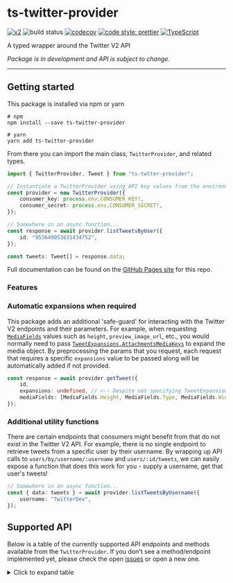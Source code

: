 # ts-twitter-provider

[![v2](https://img.shields.io/endpoint?url=https%3A%2F%2Ftwbadges.glitch.me%2Fbadges%2Fv2)](https://developer.twitter.com/en/docs/twitter-api)
![build status](https://github.com/brandongregoryscott/ts-twitter-provider/actions/workflows/build.yaml/badge.svg)
[![codecov](https://codecov.io/gh/brandongregoryscott/ts-twitter-provider/branch/main/graph/badge.svg)](https://codecov.io/gh/brandongregoryscott/ts-twitter-provider)
[![code style: prettier](https://img.shields.io/badge/code_style-prettier-ff69b4.svg?style=flat-square)](https://github.com/prettier/prettier)
[![TypeScript](https://img.shields.io/badge/%3C%2F%3E-TypeScript-%230074c1.svg)](http://www.typescriptlang.org/)

A typed wrapper around the Twitter V2 API

_Package is in development and API is subject to change._

---

## Getting started

This package is installed via npm or yarn

```shell
# npm
npm install --save ts-twitter-provider

# yarn
yarn add ts-twitter-provider
```

From there you can import the main class, `TwitterProvider`, and related types.

```typescript
import { TwitterProvider, Tweet } from "ts-twtter-provider";

// Instantiate a TwitterProvider using API key values from the environment or other configuration location
const provider = new TwitterProvider({
    consumer_key: process.env.CONSUMER_KEY!,
    consumer_secret: process.env.CONSUMER_SECRET!,
});

// Somewhere in an async function...
const response = await provider.listTweetsByUser({
    id: "953649053631434752",
});

const tweets: Tweet[] = response.data;
```

Full documentation can be found on the [GitHub Pages site](https://brandongregoryscott.github.io/ts-twitter-provider) for this repo.

### Features

### Automatic expansions when required

This package adds an additional 'safe-guard' for interacting with the Twitter V2 endpoints and their parameters. For example, when requesting [`MediaFields`](https://brandongregoryscott.github.io/ts-twitter-provider/enums/mediafields.html) values such as `height`, `preview_image_url`, etc., you would normally need to pass [`TweetExpansions.AttachmentsMediaKeys`](https://brandongregoryscott.github.io/ts-twitter-provider/enums/tweetexpansions.html#attachmentsmediakeys) to expand the media object. By preprocessing the params that you request, each request that requires a specific `expansions` value to be passed along will be automatically added if not provided.

```ts
const response = await provider.getTweet({
    id,
    expansions: undefined, // <-- Despite not specifying TweetExpansions.AttachmentMediaKeys, it will be added to the request
    mediaFields: [MediaFields.Height, MediaFields.Type, MediaFields.Width],
});
```

### Additional utility functions

There are certain endpoints that consumers might benefit from that do not exist in the Twitter V2 API.
For example, there is no single endpoint to retrieve tweets from a specific user by their username.
By wrapping up API calls to `users/by/username/:username` and `users/:id/tweets`, we can easily
expose a function that does this work for you - supply a username, get that user's tweets!

```ts
// Somewhere in an async function...
const { data: tweets } = await provider.listTweetsByUsername({
    username: "TwitterDev",
});
```

## Supported API

Below is a table of the currently supported API endpoints and methods available from the `TwitterProvider`. If you don't see a method/endpoint implemented yet, please check the open [issues](https://github.com/brandongregoryscott/ts-twitter-provider/issues) or open a new one.

<details>
<summary>Click to expand table</summary>

| Endpoint                                                                                                                                        | Method                                                                                                                            | Params                                                                                                                                                                                                                                                       |
| ----------------------------------------------------------------------------------------------------------------------------------------------- | --------------------------------------------------------------------------------------------------------------------------------- | ------------------------------------------------------------------------------------------------------------------------------------------------------------------------------------------------------------------------------------------------------------ |
| [`/2/tweets`](https://developer.twitter.com/en/docs/twitter-api/tweets/lookup/api-reference/get-tweets)                                         | [`listTweets`](https://brandongregoryscott.github.io/ts-twitter-provider/classes/twitterprovider.html#listtweets)                 | ✅ expansions<br/> ✅ ids<br/> ✅ media.fields<br/> ✅ place.fields<br/> ✅ poll.fields<br/> ✅ tweet.fields<br/> ✅ user.fields                                                                                                                             |
| [`/2/tweets/:id`](https://developer.twitter.com/en/docs/twitter-api/tweets/lookup/api-reference/get-tweets-id)                                  | [`getTweet`](https://brandongregoryscott.github.io/ts-twitter-provider/classes/twitterprovider.html#gettweet)                     | ✅ expansions<br/> ✅ media.fields<br/> ✅ place.fields<br/> ✅ poll.fields<br/> ✅ tweet.fields<br/> ✅ user.fields                                                                                                                                         |
| [`/2/users/:id/tweets`](https://developer.twitter.com/en/docs/twitter-api/tweets/timelines/api-reference/get-users-id-tweets)                   | [`listTweetsByUser`](https://brandongregoryscott.github.io/ts-twitter-provider/classes/twitterprovider.html#listtweetsbyuser)     | ✅ end_time<br/> ✅ exclude<br/> ✅ expansions<br/> ✅ max_results<br/> ✅ media.fields<br/> ✅ pagination_token<br/> ✅ place.fields<br/> ✅ poll.fields<br/> ✅ since_id<br/> ✅ start_time<br/> ✅ tweet.fields<br/> ✅ until_id<br/> ✅ user.fields<br/> |
| [`/2/users/:id/mentions`](https://developer.twitter.com/en/docs/twitter-api/tweets/timelines/api-reference/get-users-id-mentions)               | [`listMentionsByUser`](https://brandongregoryscott.github.io/ts-twitter-provider/classes/twitterprovider.html#listmentionsbyuser) | ✅ end_time<br/> ✅ exclude<br/> ✅ expansions<br/> ✅ max_results<br/> ✅ media.fields<br/> ✅ pagination_token<br/> ✅ place.fields<br/> ✅ poll.fields<br/> ✅ since_id<br/> ✅ start_time<br/> ✅ tweet.fields<br/> ✅ until_id<br/> ✅ user.fields<br/> |
| [`/2/users`](https://developer.twitter.com/en/docs/twitter-api/users/lookup/api-reference/get-users)                                            | [~~`listUsers`~~](https://github.com/brandongregoryscott/ts-twitter-provider/issues/3)                                            | ❌ expansions<br/> ❌ ids<br/> ❌ tweet.fields<br/> ❌ user.fields<br/>                                                                                                                                                                                      |
| [`/2/users/:id`](https://developer.twitter.com/en/docs/twitter-api/users/lookup/api-reference/get-users-id)                                     | [`getUser`](https://brandongregoryscott.github.io/ts-twitter-provider/classes/twitterprovider.html#getuser)                       | ✅ expansions<br/> ✅ tweet.fields<br/> ✅ user.fields<br/>                                                                                                                                                                                                  |
| [`/2/users/by`](https://developer.twitter.com/en/docs/twitter-api/users/lookup/api-reference/get-users-by)                                      | [~~`listUsersByUsername`~~](https://github.com/brandongregoryscott/ts-twitter-provider/issues/4)                                  | ❌ expansions<br/> ❌ tweet.fields<br/> ❌ user.fields<br/> ❌ usernames<br/>                                                                                                                                                                                |
| [`/2/users/by/username/:username`](https://developer.twitter.com/en/docs/twitter-api/users/lookup/api-reference/get-users-by-username-username) | [`getUserByUsername`](https://brandongregoryscott.github.io/ts-twitter-provider/classes/twitterprovider.html#getuserbyusername)   | ✅ expansions<br/> ✅ tweet.fields<br/> ✅ user.fields<br/>                                                                                                                                                                                                  |

</details>
